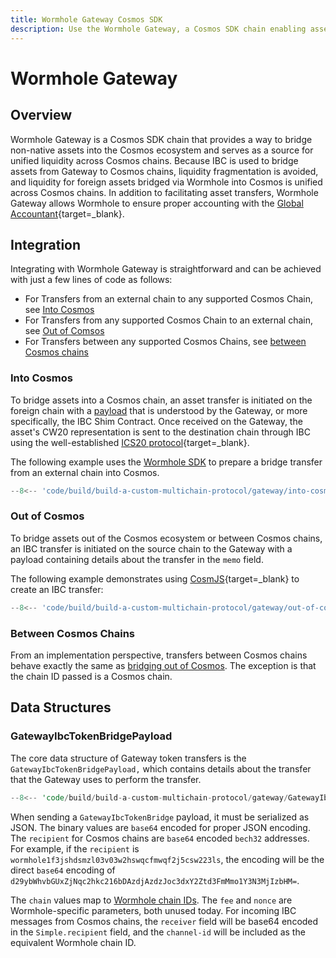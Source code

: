 ```yaml
---
title: Wormhole Gateway Cosmos SDK
description: Use the Wormhole Gateway, a Cosmos SDK chain enabling asset bridging into the Cosmos ecosystem, unifying liquidity, and supporting cross-chain transfers.
---
```


# Wormhole Gateway

## Overview

Wormhole Gateway is a Cosmos SDK chain that provides a way to bridge non-native assets into the Cosmos ecosystem and serves as a source for unified liquidity across Cosmos chains. Because IBC is used to bridge assets from Gateway to Cosmos chains, liquidity fragmentation is avoided, and liquidity for foreign assets bridged via Wormhole into Cosmos is unified across Cosmos chains. In addition to facilitating asset transfers, Wormhole Gateway allows Wormhole to ensure proper accounting with the [Global Accountant](https://github.com/wormhole-foundation/wormhole/blob/main/whitepapers/0011_accountant.md){target=\_blank}. 

## Integration

Integrating with Wormhole Gateway is straightforward and can be achieved with just a few lines of code as follows:

- For Transfers from an external chain to any supported Cosmos Chain, see [Into Cosmos](#into-cosmos)
- For Transfers from any supported Cosmos Chain to an external chain, see [Out of Comsos](#out-of-cosmos)
- For Transfers between any supported Cosmos Chains, see [between Cosmos chains](#between-cosmos-chains)

### Into Cosmos

To bridge assets into a Cosmos chain, an asset transfer is initiated on the foreign chain with a [payload](#gatewayibctokenbridgepayload) that is understood by the Gateway, or more specifically, the IBC Shim Contract. Once received on the Gateway, the asset's CW20 representation is sent to the destination chain through IBC using the well-established [ICS20 protocol](https://github.com/cosmos/ibc/tree/main/spec/app/ics-020-fungible-token-transfer){target=\_blank}. 

The following example uses the [Wormhole SDK](/build/build-apps/wormhole-sdk) to prepare a bridge transfer from an external chain into Cosmos.

```ts
--8<-- 'code/build/build-a-custom-multichain-protocol/gateway/into-cosmos.ts'
```

### Out of Cosmos

To bridge assets out of the Cosmos ecosystem or between Cosmos chains, an IBC transfer is initiated on the source chain to the Gateway with a payload containing details about the transfer in the `memo` field.

The following example demonstrates using [CosmJS](https://github.com/cosmos/cosmjs){target=\_blank} to create an IBC transfer:

```ts
--8<-- 'code/build/build-a-custom-multichain-protocol/gateway/out-of-cosmos.ts'
```

### Between Cosmos Chains

From an implementation perspective, transfers between Cosmos chains behave exactly the same as [bridging out of Cosmos](#out-of-cosmos). The exception is that the chain ID passed is a Cosmos chain.

## Data Structures

### GatewayIbcTokenBridgePayload

The core data structure of Gateway token transfers is the `GatewayIbcTokenBridgePayload,` which contains details about the transfer that the Gateway uses to perform the transfer. 

```rust
--8<-- 'code/build/build-a-custom-multichain-protocol/gateway/GatewayIbcTokenBridgePayload.rs'
```

When sending a `GatewayIbcTokenBridge` payload, it must be serialized as JSON. The binary values are `base64` encoded for proper JSON encoding. The `recipient` for Cosmos chains are `base64` encoded `bech32` addresses. For example, if the `recipient` is `wormhole1f3jshdsmzl03v03w2hswqcfmwqf2j5csw223ls`, the encoding will be the direct `base64` encoding of `d29ybWhvbGUxZjNqc2hkc216bDAzdjAzdzJoc3dxY2Ztd3FmMmo1Y3N3MjIzbHM=`.

The `chain` values map to [Wormhole chain IDs](/learn/glossary/#chain-ids). The `fee` and `nonce` are Wormhole-specific parameters, both unused today. For incoming IBC messages from Cosmos chains, the `receiver` field will be base64 encoded in the `Simple.recipient`  field, and the `channel-id` will be included as the equivalent Wormhole chain ID.